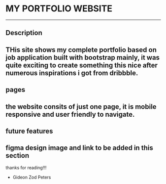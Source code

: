 # MY PORTFOLIO WEBSITE
---
## Description
THis site shows my complete portfolio based on job application built with bootstrap mainly, it was quite exciting to create something this nice after numerous inspirations i got from dribbble.
---
## pages
the website consits of just one page, it is mobile responsive and user friendly to navigate.
---
## future features
figma design image and link to be added in this section
---

thanks for reading!!!

- Gideon Zod Peters